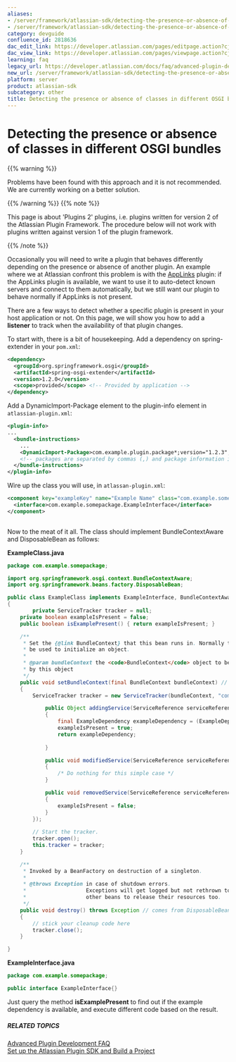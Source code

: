 ```yaml
---
aliases:
- /server/framework/atlassian-sdk/detecting-the-presence-or-absence-of-classes-in-different-osgi-bundles-2818636.html
- /server/framework/atlassian-sdk/detecting-the-presence-or-absence-of-classes-in-different-osgi-bundles-2818636.md
category: devguide
confluence_id: 2818636
dac_edit_link: https://developer.atlassian.com/pages/editpage.action?cjm=wozere&pageId=2818636
dac_view_link: https://developer.atlassian.com/pages/viewpage.action?cjm=wozere&pageId=2818636
learning: faq
legacy_url: https://developer.atlassian.com/docs/faq/advanced-plugin-development-faq/detecting-the-presence-or-absence-of-classes-in-different-osgi-bundles
new_url: /server/framework/atlassian-sdk/detecting-the-presence-or-absence-of-classes-in-different-osgi-bundles
platform: server
product: atlassian-sdk
subcategory: other
title: Detecting the presence or absence of classes in different OSGI bundles
---
```

# Detecting the presence or absence of classes in different OSGI bundles

{{% warning %}}

Problems have been found with this approach and it is not recommended. We are currently working on a better solution.

{{% /warning %}} {{% note %}}

This page is about 'Plugins 2' plugins, i.e. plugins written for version 2 of the Atlassian Plugin Framework. The procedure below will not work with plugins written against version 1 of the plugin framework.

{{% /note %}}

Occasionally you will need to write a plugin that behaves differently depending on the presence or absence of another plugin. An example where we at Atlassian confront this problem is with the [AppLinks](https://developer.atlassian.com/display/APPLINKS) plugin: if the AppLinks plugin is available, we want to use it to auto-detect known servers and connect to them automatically, but we still want our plugin to behave normally if AppLinks is not present.

There are a few ways to detect whether a specific plugin is present in your host application or not. On this page, we will show you how to add a **listener** to track when the availability of that plugin changes.

To start with, there is a bit of housekeeping. Add a dependency on spring-extender in your `pom.xml`:

``` xml
<dependency>
  <groupId>org.springframework.osgi</groupId>
  <artifactId>spring-osgi-extender</artifactId>
  <version>1.2.0</version>
  <scope>provided</scope> <!-- Provided by application -->
</dependency>
```

Add a DynamicImport-Package element to the plugin-info element in `atlassian-plugin.xml`:

``` xml
<plugin-info>
...
  <bundle-instructions>
    ...
    <DynamicImport-Package>com.example.plugin.package*;version="1.2.3",com.example.another.plugins.package*;version="3.1.4"</DynamicImport-Package>
    <!-- packages are separated by commas (,) and package information is separated by semicolons (;) -->
  </bundle-instructions>
</plugin-info>
```

Wire up the class you will use, in `atlassan-plugin.xml`:

``` xml
<component key="exampleKey" name="Example Name" class="com.example.somepackage.ExampleClass">
  <interface>com.example.somepackage.ExampleInterface</interface>
</component>
    
```

Now to the meat of it all. The class should implement BundleContextAware and DisposableBean as follows:

**ExampleClass.java**

``` java
package com.example.somepackage;

import org.springframework.osgi.context.BundleContextAware;
import org.springframework.beans.factory.DisposableBean;

public class ExampleClass implements ExampleInterface, BundleContextAware, DisposableBean
{
        private ServiceTracker tracker = null;
    private boolean exampleIsPresent = false;
    public boolean isExamplePresent() { return exampleIsPresent; }

    /**
     * Set the {@link BundleContext} that this bean runs in. Normally this can
     * be used to initialize an object.
     * 
     * @param bundleContext the <code>BundleContext</code> object to be used
     * by this object
     */
    public void setBundleContext(final BundleContext bundleContext) // comes from BundleContextAware
    {
        ServiceTracker tracker = new ServiceTracker(bundleContext, "com.example.plugin.package.ExampleDependency", new ServiceTrackerCustomizer(){

            public Object addingService(ServiceReference serviceReference)
            {
                final ExampleDependency exampleDependency = (ExampleDependency) bundleContext.getService(serviceReference);
                exampleIsPresent = true;
                return exampleDependency;
                
            }

            public void modifiedService(ServiceReference serviceReference, Object o)
            {
                /* Do nothing for this simple case */
            }

            public void removedService(ServiceReference serviceReference, Object o)
            {
                exampleIsPresent = false;
            }
        });
        
        // Start the tracker. 
        tracker.open();
        this.tracker = tracker;
    }

    /**
     * Invoked by a BeanFactory on destruction of a singleton.
     *
     * @throws Exception in case of shutdown errors.
     *                   Exceptions will get logged but not rethrown to allow
     *                   other beans to release their resources too.
     */
    public void destroy() throws Exception // comes from DisposableBean
    {
        // stick your cleanup code here
        tracker.close();
    }

}
```

**ExampleInterface.java**

``` java
package com.example.somepackage;

public interface ExampleInterface{}
```

Just query the method **isExamplePresent** to find out if the example dependency is available, and execute different code based on the result.

##### RELATED TOPICS

[Advanced Plugin Development FAQ](/server/framework/atlassian-sdk/advanced-plugin-development-faq)  
[Set up the Atlassian Plugin SDK and Build a Project](/server/framework/atlassian-sdk/set-up-the-atlassian-plugin-sdk-and-build-a-project)

























































